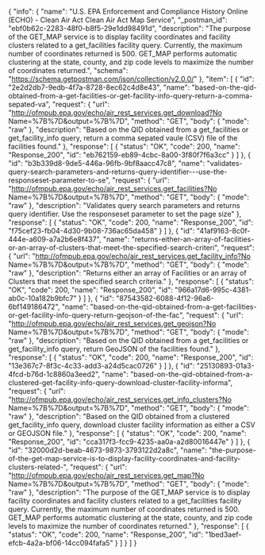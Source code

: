 {
  "info": {
    "name": "U.S. EPA Enforcement and Compliance History Online (ECHO) - Clean Air Act Clean Air Act Map Service",
    "_postman_id": "ebf0b62c-2283-48f0-b8f5-29e1dd98491d",
    "description": "The purpose of the GET_MAP service is to display facility coordinates and facility clusters related to a get_facilities facility query. Currently, the maximum number of coordinates returned is 500. GET_MAP performs automatic clustering at the state, county, and zip code levels to maximize the number of coordinates returned.",
    "schema": "https://schema.getpostman.com/json/collection/v2.0.0/"
  },
  "item": [
    {
      "id": "2e2d2db7-9edb-4f7a-8728-8ec62c4d8e43",
      "name": "based-on-the-qid-obtained-from-a-get-facilities-or-get-facility-info-query-return-a-comma-sepated-va",
      "request": {
        "url": "http://ofmpub.epa.gov/echo/air_rest_services.get_download?No Name=%7B%7D&output=%7B%7D",
        "method": "GET",
        "body": {
          "mode": "raw"
        },
        "description": "Based on the QID obtained from a get_facilities or get_facility_info query, return a comma sepated vaule (CSV) file of the facilities found."
      },
      "response": [
        {
          "status": "OK",
          "code": 200,
          "name": "Response_200",
          "id": "eb762159-eb89-4cbc-8a00-3f80f7f6a3cc"
        }
      ]
    },
    {
      "id": "b3b339d8-9de5-446a-96fb-9bf8aacc47c8",
      "name": "validates-query-search-parameters-and-returns-query-identifier---use-the-responseset-parameter-to-se",
      "request": {
        "url": "http://ofmpub.epa.gov/echo/air_rest_services.get_facilities?No Name=%7B%7D&output=%7B%7D",
        "method": "GET",
        "body": {
          "mode": "raw"
        },
        "description": "Validates query search parameters and returns query identifier.  Use the responseset parameter to set the page size"
      },
      "response": [
        {
          "status": "OK",
          "code": 200,
          "name": "Response_200",
          "id": "f75cef23-fb04-4d30-9b08-736ac65da458"
        }
      ]
    },
    {
      "id": "41af9163-8c0f-444e-a609-a7a2b6e8f437",
      "name": "returns-either-an-array-of-facilities-or-an-array-of-clusters-that-meet-the-specified-search-criteri",
      "request": {
        "url": "http://ofmpub.epa.gov/echo/air_rest_services.get_facility_info?No Name=%7B%7D&output=%7B%7D",
        "method": "GET",
        "body": {
          "mode": "raw"
        },
        "description": "Returns either an array of Facilities or an array of Clusters that meet the specified search criteria."
      },
      "response": [
        {
          "status": "OK",
          "code": 200,
          "name": "Response_200",
          "id": "966a17d6-995c-4381-ab0c-10a182b9bfc7"
        }
      ]
    },
    {
      "id": "87543582-6088-4f12-96a6-6bf149186472",
      "name": "based-on-the-qid-obtained-from-a-get-facilities-or-get-facility-info-query-return-geojson-of-the-fac",
      "request": {
        "url": "http://ofmpub.epa.gov/echo/air_rest_services.get_geojson?No Name=%7B%7D&output=%7B%7D",
        "method": "GET",
        "body": {
          "mode": "raw"
        },
        "description": "Based on the QID obtained from a get_facilities or get_facility_info query, return GeoJSON of the facilities found."
      },
      "response": [
        {
          "status": "OK",
          "code": 200,
          "name": "Response_200",
          "id": "13e367c7-8f3c-4c33-add3-a24d5cac0726"
        }
      ]
    },
    {
      "id": "25130893-01a3-4fcd-b76d-1c8860a3eed2",
      "name": "based-on-the-qid-obtained-from-a-clustered-get-facility-info-query-download-cluster-facility-informa",
      "request": {
        "url": "http://ofmpub.epa.gov/echo/air_rest_services.get_info_clusters?No Name=%7B%7D&output=%7B%7D",
        "method": "GET",
        "body": {
          "mode": "raw"
        },
        "description": "Based on the QID obtained from a clustered get_facility_info query, download cluster facility information as either a CSV or GEOJSON file."
      },
      "response": [
        {
          "status": "OK",
          "code": 200,
          "name": "Response_200",
          "id": "cca317f3-fcc9-4235-aa0a-a2d80016447e"
        }
      ]
    },
    {
      "id": "32000d2d-beab-4673-9873-3793122d2a8c",
      "name": "the-purpose-of-the-get-map-service-is-to-display-facility-coordinates-and-facility-clusters-related-",
      "request": {
        "url": "http://ofmpub.epa.gov/echo/air_rest_services.get_map?No Name=%7B%7D&output=%7B%7D",
        "method": "GET",
        "body": {
          "mode": "raw"
        },
        "description": "The purpose of the GET_MAP service is to display facility coordinates and facility clusters related to a get_facilities facility query. Currently, the maximum number of coordinates returned is 500. GET_MAP performs automatic clustering at the state, county, and zip code levels to maximize the number of coordinates returned."
      },
      "response": [
        {
          "status": "OK",
          "code": 200,
          "name": "Response_200",
          "id": "1bed3aef-efcb-4a2a-bf06-14cc094fafa5"
        }
      ]
    }
  ]
}